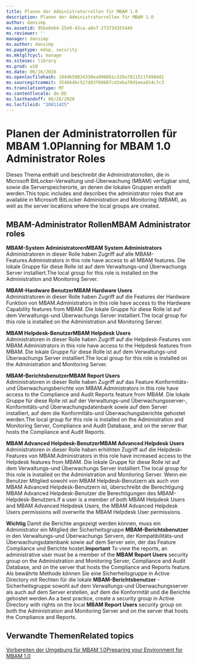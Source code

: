 ```yaml
---
title: Planen der Administratorrollen für MBAM 1.0
description: Planen der Administratorrollen für MBAM 1.0
author: dansimp
ms.assetid: 95be0eb4-25e9-43ca-a8e7-27373d35544d
ms.reviewer: ''
manager: dansimp
ms.author: dansimp
ms.pagetype: mdop, security
ms.mktglfcycl: manage
ms.sitesec: library
ms.prod: w10
ms.date: 06/16/2016
ms.openlocfilehash: 104d650824330ea990881c520a7811511f496dd1
ms.sourcegitcommit: 354664bc527d93f80687cd2eba70d1eea024c7c3
ms.translationtype: MT
ms.contentlocale: de-DE
ms.lasthandoff: 06/26/2020
ms.locfileid: "10811425"
---
```

# <span data-ttu-id="dd4ec-103">Planen der Administratorrollen für MBAM 1.0</span><span class="sxs-lookup"><span data-stu-id="dd4ec-103">Planning for MBAM 1.0 Administrator Roles</span></span>


<span data-ttu-id="dd4ec-104">Dieses Thema enthält und beschreibt die Administratorrollen, die in Microsoft BitLocker-Verwaltung und-Überwachung (MBAM) verfügbar sind, sowie die Serverspeicherorte, an denen die lokalen Gruppen erstellt werden.</span><span class="sxs-lookup"><span data-stu-id="dd4ec-104">This topic includes and describes the administrator roles that are available in Microsoft BitLocker Administration and Monitoring (MBAM), as well as the server locations where the local groups are created.</span></span>

## <span data-ttu-id="dd4ec-105">MBAM-Administrator Rollen</span><span class="sxs-lookup"><span data-stu-id="dd4ec-105">MBAM Administrator roles</span></span>


<a href="" id="---------------mbam-system-administrators"></a> **<span data-ttu-id="dd4ec-106">MBAM-System Administratoren</span><span class="sxs-lookup"><span data-stu-id="dd4ec-106">MBAM System Administrators</span></span>**  
<span data-ttu-id="dd4ec-107">Administratoren in dieser Rolle haben Zugriff auf alle MBAM-Features.</span><span class="sxs-lookup"><span data-stu-id="dd4ec-107">Administrators in this role have access to all MBAM features.</span></span> <span data-ttu-id="dd4ec-108">Die lokale Gruppe für diese Rolle ist auf dem Verwaltungs-und Überwachungs Server installiert.</span><span class="sxs-lookup"><span data-stu-id="dd4ec-108">The local group for this role is installed on the Administration and Monitoring Server.</span></span>

<a href="" id="---------------mbam-hardware-users"></a> **<span data-ttu-id="dd4ec-109">MBAM-Hardware Benutzer</span><span class="sxs-lookup"><span data-stu-id="dd4ec-109">MBAM Hardware Users</span></span>**  
<span data-ttu-id="dd4ec-110">Administratoren in dieser Rolle haben Zugriff auf die Features der Hardware Funktion von MBAM.</span><span class="sxs-lookup"><span data-stu-id="dd4ec-110">Administrators in this role have access to the Hardware Capability features from MBAM.</span></span> <span data-ttu-id="dd4ec-111">Die lokale Gruppe für diese Rolle ist auf dem Verwaltungs-und Überwachungs Server installiert.</span><span class="sxs-lookup"><span data-stu-id="dd4ec-111">The local group for this role is installed on the Administration and Monitoring Server.</span></span>

<a href="" id="---------------mbam-helpdesk-users"></a> **<span data-ttu-id="dd4ec-112">MBAM Helpdesk-Benutzer</span><span class="sxs-lookup"><span data-stu-id="dd4ec-112">MBAM Helpdesk Users</span></span>**  
<span data-ttu-id="dd4ec-113">Administratoren in dieser Rolle haben Zugriff auf die Helpdesk-Features von MBAM.</span><span class="sxs-lookup"><span data-stu-id="dd4ec-113">Administrators in this role have access to the Helpdesk features from MBAM.</span></span> <span data-ttu-id="dd4ec-114">Die lokale Gruppe für diese Rolle ist auf dem Verwaltungs-und Überwachungs Server installiert.</span><span class="sxs-lookup"><span data-stu-id="dd4ec-114">The local group for this role is installed on the Administration and Monitoring Server.</span></span>

<a href="" id="---------------mbam--report-users"></a> **<span data-ttu-id="dd4ec-115">MBAM-Berichtsbenutzer</span><span class="sxs-lookup"><span data-stu-id="dd4ec-115">MBAM Report Users</span></span>**  
<span data-ttu-id="dd4ec-116">Administratoren in dieser Rolle haben Zugriff auf das Feature Konformitäts-und Überwachungsberichte von MBAM.</span><span class="sxs-lookup"><span data-stu-id="dd4ec-116">Administrators in this role have access to the Compliance and Audit Reports feature from MBAM.</span></span> <span data-ttu-id="dd4ec-117">Die lokale Gruppe für diese Rolle ist auf der Verwaltungs-und Überwachungsserver-, Konformitäts-und Überwachungsdatenbank sowie auf dem Server installiert, auf dem die Konformitäts-und Überwachungsberichte gehostet werden.</span><span class="sxs-lookup"><span data-stu-id="dd4ec-117">The local group for this role is installed on the Administration and Monitoring Server, Compliance and Audit Database, and on the server that hosts the Compliance and Audit Reports.</span></span>

<a href="" id="---------------mbam--advanced-helpdesk-users"></a> **<span data-ttu-id="dd4ec-118">MBAM Advanced Helpdesk-Benutzer</span><span class="sxs-lookup"><span data-stu-id="dd4ec-118">MBAM Advanced Helpdesk Users</span></span>**  
<span data-ttu-id="dd4ec-119">Administratoren in dieser Rolle haben erhöhten Zugriff auf die Helpdesk-Features von MBAM.</span><span class="sxs-lookup"><span data-stu-id="dd4ec-119">Administrators in this role have increased access to the Helpdesk features from MBAM.</span></span> <span data-ttu-id="dd4ec-120">Die lokale Gruppe für diese Rolle ist auf dem Verwaltungs-und Überwachungs Server installiert.</span><span class="sxs-lookup"><span data-stu-id="dd4ec-120">The local group for this role is installed on the Administration and Monitoring Server.</span></span> <span data-ttu-id="dd4ec-121">Wenn ein Benutzer Mitglied sowohl von MBAM Helpdesk-Benutzern als auch von MBAM Advanced Helpdesk-Benutzern ist, überschreibt die Berechtigung MBAM Advanced Helpdesk-Benutzer die Berechtigungen des MBAM-Helpdesk-Benutzers.</span><span class="sxs-lookup"><span data-stu-id="dd4ec-121">If a user is a member of both MBAM Helpdesk Users and MBAM Advanced Helpdesk Users, the MBAM Advanced Helpdesk Users permissions will overwrite the MBAM Helpdesk User permissions.</span></span>

<span data-ttu-id="dd4ec-122">**Wichtig**  Damit die Berichte angezeigt werden können, muss ein Administrator ein Mitglied der Sicherheitsgruppe **MBAM-Berichtsbenutzer** in den Verwaltungs-und Überwachungs Servern, der Kompatibilitäts-und Überwachungsdatenbank sowie auf dem Server sein, der das Feature Compliance und Berichte hostet.</span><span class="sxs-lookup"><span data-stu-id="dd4ec-122">**Important** To view the reports, an administrative user must be a member of the **MBAM Report Users** security group on the Administration and Monitoring Server, Compliance and Audit Database, and on the server that hosts the Compliance and Reports feature.</span></span> <span data-ttu-id="dd4ec-123">Als bewährte Methode können Sie eine Sicherheitsgruppe in Active Directory mit Rechten für die lokale **MBAM-Berichtsbenutzer** -Sicherheitsgruppe sowohl auf dem Verwaltungs-und Überwachungsserver als auch auf dem Server erstellen, auf dem die Konformität und die Berichte gehostet werden.</span><span class="sxs-lookup"><span data-stu-id="dd4ec-123">As a best practice, create a security group in Active Directory with rights on the local **MBAM Report Users** security group on both the Administration and Monitoring Server and on the server that hosts the Compliance and Reports.</span></span>

 

## <span data-ttu-id="dd4ec-124">Verwandte Themen</span><span class="sxs-lookup"><span data-stu-id="dd4ec-124">Related topics</span></span>


[<span data-ttu-id="dd4ec-125">Vorbereiten der Umgebung für MBAM 1.0</span><span class="sxs-lookup"><span data-stu-id="dd4ec-125">Preparing your Environment for MBAM 1.0</span></span>](preparing-your-environment-for-mbam-10.md)

 

 





